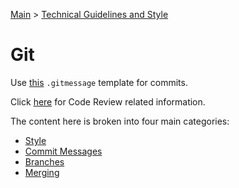 [Main](../../README.md) >
[Technical Guidelines and Style](../README.md)

# Git

Use [this](./.gitmessage) `.gitmessage` template for commits.

Click [here](../../process/Code-Review/README.md) for Code Review related information.

The content here is broken into four main categories:

+ [Style](./Style.md)
+ [Commit Messages](./Commit-Messages.md)
+ [Branches](./Branches.md)
+ [Merging](./Merging.md)
